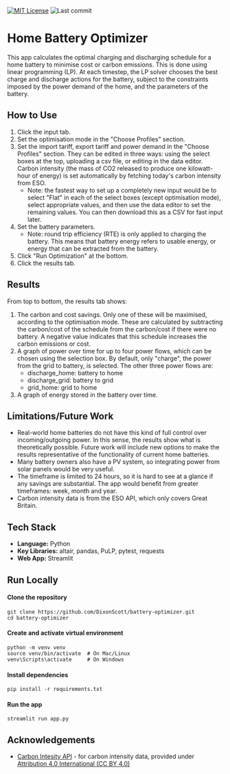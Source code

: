 [![MIT License](https://img.shields.io/badge/License-MIT-green.svg)](https://choosealicense.com/licenses/mit/)
![Last commit](https://img.shields.io/github/last-commit/DixonScott/battery-optimizer)

# Home Battery Optimizer

This app calculates the optimal charging and discharging schedule for a home battery to minimise cost or carbon emissions. This is done using linear programming (LP). At each timestep, the LP solver chooses the best charge and discharge actions for the battery, subject to the constraints imposed by the power demand of the home, and the parameters of the battery. 

## How to Use
1. Click the input tab.
2. Set the optimisation mode in the "Choose Profiles" section.
3. Set the import tariff, export tariff and power demand in the "Choose Profiles" section. They can be edited in three ways: using the select boxes at the top, uploading a csv file, or editing in the data editor. Carbon intensity (the mass of CO2 released to produce one kilowatt-hour of energy) is set automatically by fetching today's carbon intensity from ESO.
    - Note: the fastest way to set up a completely new input would be to select "Flat" in each of the select boxes (except optimisation mode), select appropriate values, and then use the data editor to set the remaining values. You can then download this as a CSV for fast input later.
4. Set the battery parameters.
    - Note: round trip efficiency (RTE) is only applied to charging the battery. This means that battery energy refers to usable energy, or energy that can be extracted from the battery.
5. Click "Run Optimization" at the bottom.
6. Click the results tab.

## Results
From top to bottom, the results tab shows:
1. The carbon and cost savings. Only one of these will be maximised, according to the optimisation mode. These are calculated by subtracting the carbon/cost of the schedule from the carbon/cost if there were no battery. A negative value indicates that this schedule increases the carbon emissions or cost.
2. A graph of power over time for up to four power flows, which can be chosen using the selection box. By default, only "charge", the power from the grid to battery, is selected. The other three power flows are:
    - discharge_home: battery to home
    - discharge_grid: battery to grid
    - grid_home: grid to home
3. A graph of energy stored in the battery over time.

## Limitations/Future Work
- Real-world home batteries do not have this kind of full control over incoming/outgoing power. In this sense, the results show what is theoretically possible. Future work will include new options to make the results representative of the functionality of current home batteries.
- Many battery owners also have a PV system, so integrating power from solar panels would be very useful.
- The timeframe is limited to 24 hours, so it is hard to see at a glance if any savings are substantial. The app would benefit from greater timeframes: week, month and year.
- Carbon intensity data is from the ESO API, which only covers Great Britain.

## Tech Stack
- **Language:** Python
- **Key Libraries:** altair, pandas, PuLP, pytest, requests
- **Web App:** Streamlit

## Run Locally
#### Clone the repository
```
git clone https://github.com/DixonScott/battery-optimizer.git
cd battery-optimizer
```
#### Create and activate virtual environment
```
python -m venv venv
source venv/bin/activate  # On Mac/Linux
venv\Scripts\activate     # On Windows
```
#### Install dependencies
```
pip install -r requirements.txt
```
#### Run the app
```
streamlit run app.py
```

## Acknowledgements
- [Carbon Intesity API](https://carbonintensity.org.uk/) - for carbon intensity data, provided under [Attribution 4.0 International (CC BY 4.0)](https://creativecommons.org/licenses/by/4.0/)